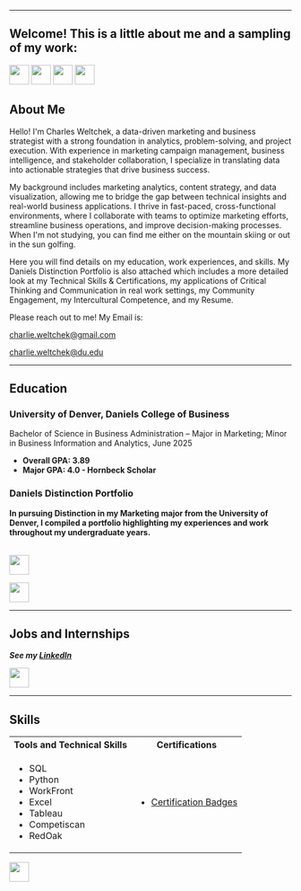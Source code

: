 <a name="top"></a>
<hr>

## Welcome! This is a little about me and a sampling of my work:
[<img src="https://user-images.githubusercontent.com/91146906/162140860-bfb69654-5603-49bd-a7a1-a836ab1c772c.svg" height="35"/>](#education)
[<img src="https://user-images.githubusercontent.com/91146906/152290724-72946642-3e58-4ba3-b5b8-b687628526b1.svg" height="35"/>](#DanielsDistinction)
[<img src="https://user-images.githubusercontent.com/91146906/162140921-207cd392-cfe5-40e6-a84e-0a16e19e405a.svg" height="35"/>](#profExp)
[<img src="https://user-images.githubusercontent.com/91146906/162140965-cf707805-9abd-43f7-8314-4f96794c44dc.svg" height="35"/>](#skills)

## About Me
Hello! I'm Charles Weltchek, a data-driven marketing and business strategist with a strong foundation in analytics, problem-solving, and project execution. With experience in marketing campaign management, business intelligence, and stakeholder collaboration, I specialize in translating data into actionable strategies that drive business success.

My background includes marketing analytics, content strategy, and data visualization, allowing me to bridge the gap between technical insights and real-world business applications. I thrive in fast-paced, cross-functional environments, where I collaborate with teams to optimize marketing efforts, streamline business operations, and improve decision-making processes. When I'm not studying, you can find me either on the mountain skiing or out in the sun golfing.

Here you will find details on my education, work experiences, and skills. My Daniels Distinction Portfolio is also attached which includes a more detailed look at my Technical Skills & Certifications, my applications of Critical Thinking and Communication in real work settings, my Community Engagement, my Intercultural Competence, and my Resume. 

Please reach out to me! My Email is:

charlie.weltchek@gmail.com

charlie.weltchek@du.edu

<a name="education"></a>
<hr>

## Education
### University of Denver, Daniels College of Business
Bachelor of Science in Business Administration – Major in Marketing; Minor in Business Information and Analytics, June 2025

<ul>
  <li><b>Overall GPA: 3.89
  <li><b>Major GPA: 4.0 - Hornbeck Scholar

</ul>

<a name="DanielsDistinction"></a>
### Daniels Distinction Portfolio
In pursuing Distinction in my Marketing major from the University of Denver, I compiled a portfolio highlighting my experiences and work throughout my undergraduate years. 

<table>
  </tr>
</table>

[<img src="https://user-images.githubusercontent.com/91146906/152291436-225cf6f7-2fb4-4c9c-b6bd-96a5010d3db7.svg" height="35"/>](https://charlieweltchek.wixsite.com/professionalporfolio)

[<img src="https://user-images.githubusercontent.com/91146906/152072378-b0168a2d-e85c-47c6-a272-fcfb3f6a44ae.svg" height="35"/>](#top)

<a name="profExp"></a>
<hr>

## Jobs and Internships
<i>See my [LinkedIn](https://www.linkedin.com/in/charles-weltchek/)</i>

[<img src="https://user-images.githubusercontent.com/91146906/152072378-b0168a2d-e85c-47c6-a272-fcfb3f6a44ae.svg" height="35"/>](#top)

<a name="skills"></a>
<hr>

## Skills

<table>
  <tr>
    <th>Tools and Technical Skills</th>
    <th>Certifications</th>
  </tr>
  <tr>
    <td>
     <ul>
        <li>SQL</li>
        <li>Python</li>
        <li>WorkFront</li>
        <li>Excel</li>
        <li>Tableau</li>
        <li>Competiscan</li>
        <li>RedOak</li>
      </ul>
    </td>
    <td>
     <ul>
        <li><a href = "https://www.credly.com/users/charles-weltchek">Certification Badges</a></li>

  </tr>

   </td>
 </tr>
</table>

[<img src="https://user-images.githubusercontent.com/91146906/152072378-b0168a2d-e85c-47c6-a272-fcfb3f6a44ae.svg" height="35"/>](#top)
